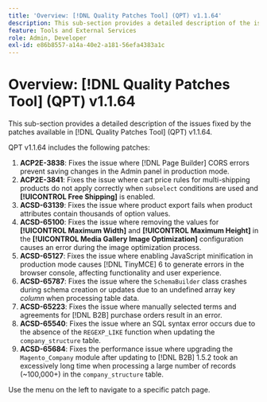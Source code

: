 ```yaml
---
title: 'Overview: [!DNL Quality Patches Tool] (QPT) v1.1.64'
description: This sub-section provides a detailed description of the issues fixed by the patches available in [!DNL Quality Patches Tool] (QPT) v1.1.64.
feature: Tools and External Services
role: Admin, Developer
exl-id: e86b8557-a14a-40e2-a181-56efa4383a1c
---
```

# Overview: [!DNL Quality Patches Tool] (QPT) v1.1.64

This sub-section provides a detailed description of the issues fixed by the patches available in [!DNL Quality Patches Tool] (QPT) v1.1.64.

QPT v1.1.64 includes the following patches:

1. **ACP2E-3838**: Fixes the issue where [!DNL Page Builder] CORS errors prevent saving changes in the Admin panel in production mode.
1. **ACP2E-3841**: Fixes the issue where cart price rules for multi-shipping products do not apply correctly when `subselect` conditions are used and **[!UICONTROL Free Shipping]** is enabled.
1. **ACSD-63139**: Fixes the issue where product export fails when product attributes contain thousands of option values.
1. **ACSD-65100**: Fixes the issue where removing the values for **[!UICONTROL Maximum Width]** and **[!UICONTROL Maximum Height]** in the **[!UICONTROL Media Gallery Image Optimization]** configuration causes an error during the image optimization process.
1. **ACSD-65127**: Fixes the issue where enabling JavaScript minification in production mode causes [!DNL TinyMCE] 6 to generate errors in the browser console, affecting functionality and user experience.
1. **ACSD-65787**: Fixes the issue where the `SchemaBuilder` class crashes during schema creation or updates due to an undefined array key *column* when processing table data.
1. **ACSD-65223**: Fixes the issue where manually selected terms and agreements for [!DNL B2B] purchase orders result in an error.
1. **ACSD-65540**: Fixes the issue where an SQL syntax error occurs due to the absence of the `REGEXP_LIKE` function when updating the `company_structure` table.
1. **ACSD-65684**: Fixes the performance issue where upgrading the `Magento_Company` module after updating to [!DNL B2B] 1.5.2 took an excessively long time when processing a large number of records (~100,000+) in the `company_structure` table.

Use the menu on the left to navigate to a specific patch page.
